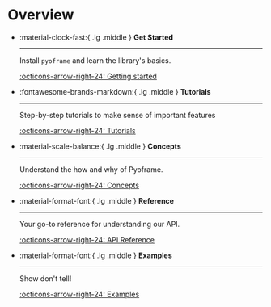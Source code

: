 # Overview

<div class="grid cards" markdown>

-   :material-clock-fast:{ .lg .middle } __Get Started__

    ---

    Install `pyoframe` and learn the library's basics.

    [:octicons-arrow-right-24: Getting started](01_getting-started/01_installation.md)

-   :fontawesome-brands-markdown:{ .lg .middle } __Tutorials__

    ---

    Step-by-step tutorials to make sense of important features

    [:octicons-arrow-right-24: Tutorials](02_tutorials/)

-   :material-scale-balance:{ .lg .middle } __Concepts__

    ---
    Understand the how and why of Pyoframe. 
    
    [:octicons-arrow-right-24: Concepts](03_concepts/)

-   :material-format-font:{ .lg .middle } __Reference__

    ---

    Your go-to reference for understanding our API.

    [:octicons-arrow-right-24: API Reference](../reference/)
  
- :material-format-font:{ .lg .middle } __Examples__

    ---

    Show don't tell!

    [:octicons-arrow-right-24: Examples](#)

</div>
